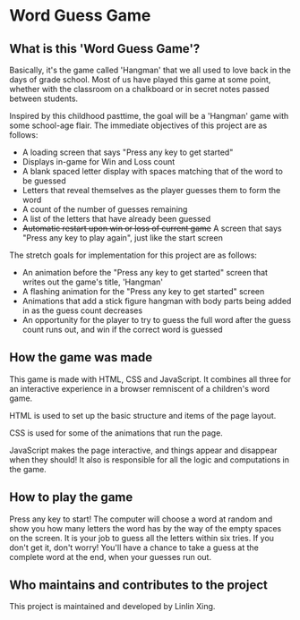 # Word Guess Game

## What is this 'Word Guess Game'?

Basically, it's the game called 'Hangman' that we all used to love back in the days of grade school. Most of us have played this game at some point, whether with the classroom on a chalkboard or in secret notes passed between students.

Inspired by this childhood pasttime, the goal will be a 'Hangman' game with some school-age flair. The immediate objectives of this project are as follows:

- A loading screen that says "Press any key to get started"
- Displays in-game for Win and Loss count
- A blank spaced letter display with spaces matching that of the word to be guessed
- Letters that reveal themselves as the player guesses them to form the word
- A count of the number of guesses remaining
- A list of the letters that have already been guessed
- ~~Automatic restart upon win or loss of current game~~ A screen that says "Press any key to play again", just like the start screen

The stretch goals for implementation for this project are as follows:

- An animation before the "Press any key to get started" screen that writes out the game's title, 'Hangman'
- A flashing animation for the "Press any key to get started" screen
- Animations that add a stick figure hangman with body parts being added in as the guess count decreases
- An opportunity for the player to try to guess the full word after the guess count runs out, and win if the correct word is guessed

## How the game was made

This game is made with HTML, CSS and JavaScript. It combines all three for an interactive experience in a browser remniscent of a children's word game.

HTML is used to set up the basic structure and items of the page layout.

CSS is used for some of the animations that run the page.

JavaScript makes the page interactive, and things appear and disappear when they should! It also is responsible for all the logic and computations in the game.

## How to play the game

Press any key to start! The computer will choose a word at random and show you how many letters the word has by the way of the empty spaces on the screen. It is your job to guess all the letters within six tries. If you don't get it, don't worry! You'll have a chance to take a guess at the complete word at the end, when your guesses run out.

## Who maintains and contributes to the project

This project is maintained and developed by Linlin Xing.

